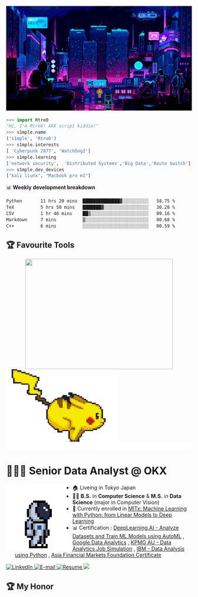 <img src="./assets/wallpaper1.gif" alt="banner">
<p>


```python
>>> import Rtre0
"Hi, I'm Rtre0! AKA script kiddie!"
>>> s1mple.name
('s1mple', 'Rtre0')
>>> s1mple.interests
[ 'Cyberpunk 2077', 'WatchDog2']
>>> s1mple.learning
['network security',  'Distributed Systems','Big Data','Route Switch']
>>> s1mple.dev_devices
["kali liunx", "Macbook pro m1"]
```

📊 **Weekly development breakdown**
<!--START_SECTION:waka-->

```txt
Python       11 hrs 20 mins  ██████████████▓░░░░░░░░░░   58.75 %
TeX          5 hrs 50 mins   ███████▓░░░░░░░░░░░░░░░░░   30.28 %
CSV          1 hr 46 mins    ██▒░░░░░░░░░░░░░░░░░░░░░░   09.16 %
Markdown     7 mins          ▒░░░░░░░░░░░░░░░░░░░░░░░░   00.68 %
C++          6 mins          ░░░░░░░░░░░░░░░░░░░░░░░░░   00.59 %
```

<!--END_SECTION:waka-->
</p>
<div align="center">


<h2 align="left">🏆 Favourite Tools</h2>
<div>
    <img align="center" width="400px" height = "300px" src="https://github-readme-stats.vercel.app/api?username=Rtre0&show_icons=true&theme=chartreuse-dark"/>
    <img align="left" src="./assets/pokemon.gif" width="300" height="200" />
</div>



<img src="./assets/line.gif" alt="banner">
  <h1 align="left">👨🏻‍💻 Senior Data Analyst @ OKX </h1>
    <img align="left" width="180px" height="180px" src="./assets/astronaut.gif" loop="infinite"/>
</div>

- 🏠 Liveing in Tokyo Japan
- 👨‍🎓 **B.S.** in **Computer Science** & **M.S.** in **Data Science** (major in Computer Vision)
- 📑 Currently enrolled in [MITx: Machine Learning with Python: from Linear Models to Deep Learning](https://www.edx.org/learn/machine-learning/massachusetts-institute-of-technology-machine-learning-with-python-from-linear-models-to-deep-learning)
- 📊 Certification : [DeepLearning.AI - Analyze Datasets and Train ML Models using AutoML](https://www.coursera.org/account/accomplishments/verify/TMKNUAPBQYU7?utm_source=link&utm_medium=certificate&utm_content=cert_image&utm_campaign=sharing_cta&utm_product=course) , [Google Data Analytics](https://coursera.org/share/0bc42b75ef55b217c721aa8e068b568a) , [KPMG AU - Data Analytics Job Simulation](https://forage-uploads-prod.s3.amazonaws.com/completion-certificates/KPMG%20AU/m7W4GMqeT3bh9Nb2c_KPMG%20AU_kaiMFKjswjtk6SYHM_1697707129986_completion_certificate.pdf) , [IBM - Data Analysis using Python](https://www.credly.com/badges/540432b4-8780-4bc5-8185-bc8eb5bf8d90?source=linked_in_profile) , [Asia Financial Markets Foundation Certificate](https://asifmaeducation.thinkific.com/certificates/rk0eo1qini)

<p align="left">
    <a href="https://www.linkedin.com/in/lim-kim-hoong-0757591ba"/](https://www.linkedin.com/in/lim-kim-hoong-0757591ba">
        <img alt="LinkedIn" title="Checkout My LinkedIn Profile" src="https://custom-icon-badges.demolab.com/badge/LinkedIn-0077B5?style=for-the-badge&logo=linkedin&logoColor=white"/>
    </a>
    <a href="mailto:kimhoong0324@gmail.com">
        <img alt="E-mail" title="Contact me via E-mail" src="https://custom-icon-badges.demolab.com/badge/Email-8B0000?style=for-the-badge&logo=mail&logoColor=white">
    </a>
     <a href="https://limkimhoong.github.io/terminalWebsite"/](https://limkimhoong.github.io/terminalWebsite/)">
        <img alt="Resume" title="Checkout My Resume in Web Form" src="https://custom-icon-badges.demolab.com/badge/-My%20Resume-green?style=for-the-badge&logoColor=white&logo=repo"/>
    </a>
     <a href="https://github.com/LimKimHoong">
        <img src="https://komarev.com/ghpvc/?username=LimKimHoong&color=blueviolet&style=for-the-badge&label=Profile+Views">
    </a>
</p>



<h2 align="left">🏆 My Honor</h2>

